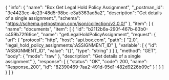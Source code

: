 {
  "info": {
    "name": "Box Get Legal Hold Policy Assignment",
    "_postman_id": "3e4423ec-4c23-48d5-98bc-e3a5363ad5a2",
    "description": "Get details of a single assignment.",
    "schema": "https://schema.getpostman.com/json/collection/v2.0.0/"
  },
  "item": [
    {
      "name": "documents",
      "item": [
        {
          "id": "b2112b6a-290f-467b-83b0-c459b72f69ce",
          "name": "getLegalHoldPolicyAssignment",
          "request": {
            "url": {
              "protocol": "http",
              "host": "api.box.com",
              "path": [
                "2.0",
                "legal_hold_policy_assignments/:ASSIGNMENT_ID"
              ],
              "variable": [
                {
                  "id": "ASSIGNMENT_ID",
                  "value": "{}",
                  "type": "string"
                }
              ]
            },
            "method": "GET",
            "body": {
              "mode": "raw"
            },
            "description": "Get details of a single assignment"
          },
          "response": [
            {
              "status": "OK",
              "code": 200,
              "name": "Response_200",
              "id": "82390469-7aa2-491d-95d1-482d9226b09c"
            }
          ]
        }
      ]
    }
  ]
}